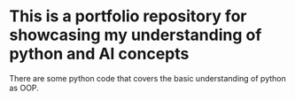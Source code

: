# This is a portfolio repository for showcasing my understanding of python and AI concepts
There are some python code that covers the basic understanding of python as OOP.
